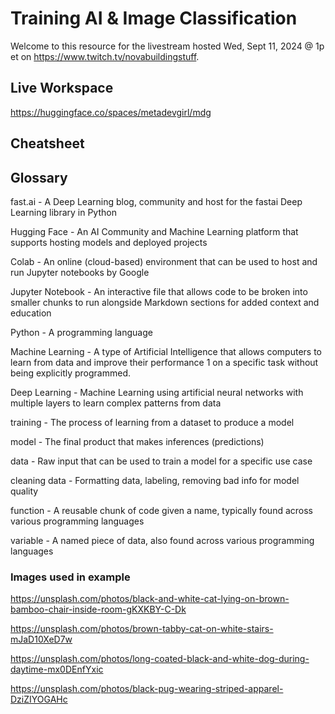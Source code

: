 # Training AI & Image Classification

Welcome to this resource for the livestream hosted Wed, Sept 11, 2024 @ 1p et on https://www.twitch.tv/novabuildingstuff.

## Live Workspace

https://huggingface.co/spaces/metadevgirl/mdg


## Cheatsheet



## Glossary

fast.ai - A Deep Learning blog, community and host for the fastai Deep Learning library in Python

Hugging Face - An AI Community and Machine Learning platform that supports hosting models and deployed projects

Colab - An online (cloud-based) environment that can be used to host and run Jupyter notebooks by Google

Jupyter Notebook - An interactive file that allows code to be broken into smaller chunks to run alongside Markdown sections for added context and education

Python - A programming language

Machine Learning - A type of Artificial Intelligence that allows computers to learn from data and improve their performance 1  on a specific task without being explicitly programmed.

Deep Learning - Machine Learning using artificial neural networks with multiple layers to learn complex patterns from data

training - The process of learning from a dataset to produce a model

model - The final product that makes inferences (predictions)

data - Raw input that can be used to train a model for a specific use case

cleaning data - Formatting data, labeling, removing bad info for model quality

function - A reusable chunk of code given a name, typically found across various programming languages

variable - A named piece of data, also found across various programming languages




### Images used in example
https://unsplash.com/photos/black-and-white-cat-lying-on-brown-bamboo-chair-inside-room-gKXKBY-C-Dk

https://unsplash.com/photos/brown-tabby-cat-on-white-stairs-mJaD10XeD7w

https://unsplash.com/photos/long-coated-black-and-white-dog-during-daytime-mx0DEnfYxic

https://unsplash.com/photos/black-pug-wearing-striped-apparel-DziZIYOGAHc